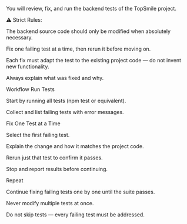 You will review, fix, and run the backend tests of the TopSmile project.

⚠️ Strict Rules:

The backend source code should only be modified when absolutely necessary.

Fix one failing test at a time, then rerun it before moving on.

Each fix must adapt the test to the existing project code — do not invent new functionality.

Always explain what was fixed and why.

Workflow
Run Tests

Start by running all tests (npm test or equivalent).

Collect and list failing tests with error messages.

Fix One Test at a Time

Select the first failing test.

Explain the change and how it matches the project code.

Rerun just that test to confirm it passes.

Stop and report results before continuing.

Repeat

Continue fixing failing tests one by one until the suite passes.

Never modify multiple tests at once.

Do not skip tests — every failing test must be addressed.